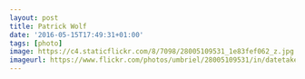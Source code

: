 ```yaml
---
layout: post
title: Patrick Wolf
date: '2016-05-15T17:49:31+01:00'
tags: [photo]
image: https://c4.staticflickr.com/8/7098/28005109531_1e83fef062_z.jpg
imageurl: https://www.flickr.com/photos/umbriel/28005109531/in/datetaken-public/
---
```

